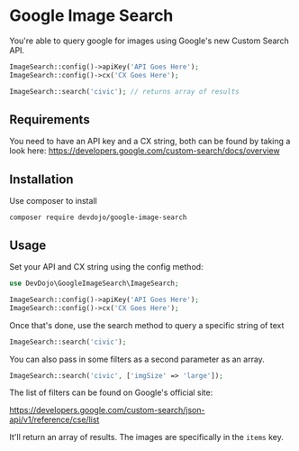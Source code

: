 # Google Image Search
You're able to query google for images using Google's new Custom Search API.

``` php
ImageSearch::config()->apiKey('API Goes Here');
ImageSearch::config()->cx('CX Goes Here');

ImageSearch::search('civic'); // returns array of results
```

## Requirements
You need to have an API key and a CX string, both can be found by taking a look here:
https://developers.google.com/custom-search/docs/overview

## Installation
Use composer to install

`composer require devdojo/google-image-search`

## Usage
Set your API and CX string using the config method:

```php
use DevDojo\GoogleImageSearch\ImageSearch;

ImageSearch::config()->apiKey('API Goes Here');
ImageSearch::config()->cx('CX Goes Here');
```

Once that's done, use the search method to query a specific string of text

```php
ImageSearch::search('civic');
```

You can also pass in some filters as a second parameter as an array.

```php
ImageSearch::search('civic', ['imgSize' => 'large']);
```

The list of filters can be found on Google's official site:

https://developers.google.com/custom-search/json-api/v1/reference/cse/list

It'll return an array of results. The images are specifically in the `items` key.
